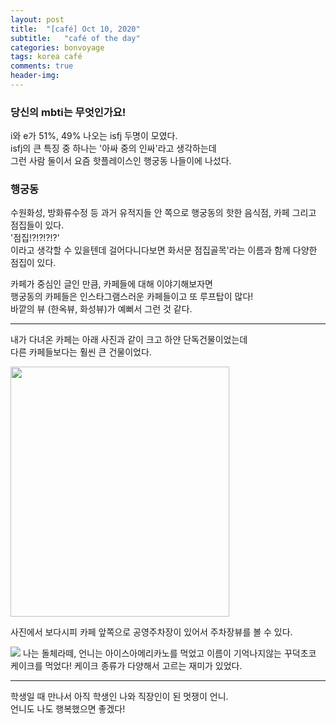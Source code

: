 ```yaml
---
layout: post
title:  "[café] Oct 10, 2020"
subtitle:   "café of the day"
categories: bonvoyage
tags: korea café
comments: true
header-img: 
---
```


### 당신의 mbti는 무엇인가요!
i와 e가 51%, 49% 나오는 isfj 두명이 모였다.  
isfj의 큰 특징 중 하나는 '아싸 중의 인싸'라고 생각하는데   
그런 사람 둘이서 요즘 핫플레이스인 행궁동 나들이에 나섰다.  


### 행궁동
수원화성, 방화류수정 등 과거 유적지들 안 쪽으로 행궁동의 핫한 음식점, 카페 그리고 점집들이 있다.  
'점집⁉⁉⁉⁉'  
이라고 생각할 수 있을텐데 걸어다니다보면 화서문 점집골목'라는 이름과 함께 다양한 점집이 있다.  
  
카페가 중심인 글인 만큼, 카페들에 대해 이야기해보자면  
행궁동의 카페들은 인스타그램스러운 카페들이고 또 루프탑이 많다!  
바깥의 뷰 (한옥뷰, 화성뷰)가 예뻐서 그런 것 같다.  

---

내가 다녀온 카페는 아래 사진과 같이 크고 하얀 단독건물이었는데  
다른 카페들보다는 훨씬 큰 건물이었다.  
  
<img src="https://ataraxiady.github.io/assets/img/bonvoyage/korea/2020-10-11-cafe1.jpeg" width="350" height="400"> 
   
사진에서 보다시피 카페 앞쪽으로 공영주차장이 있어서 주차장뷰를 볼 수 있다.  
  
<img src="https://ataraxiady.github.io/assets/img/bonvoyage/korea/2020-10-11-cafe2.jpeg"> 
나는 돌체라떼, 언니는 아이스아메리카노를 먹었고  
이름이 기억나지않는 꾸덕초코 케이크를 먹었다!  
케이크 종류가 다양해서 고르는 재미가 있었다.  

---
학생일 때 만나서 아직 학생인 나와 직장인이 된 멋쟁이 언니.    
언니도 나도 행복했으면 좋겠다!  